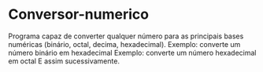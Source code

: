 # Conversor-numerico
 Programa capaz de converter qualquer número para as principais bases numéricas (binário, octal, decima, hexadecimal). Exemplo: converte um número binário em hexadecimal Exemplo: converte um número hexadecimal em octal E assim sucessivamente.
